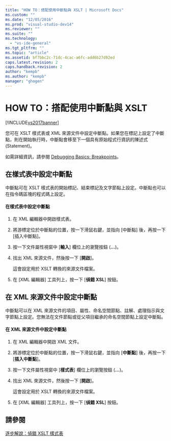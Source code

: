 ```yaml
---
title: "HOW TO：搭配使用中斷點與 XSLT | Microsoft Docs"
ms.custom: ""
ms.date: "12/05/2016"
ms.prod: "visual-studio-dev14"
ms.reviewer: ""
ms.suite: ""
ms.technology: 
  - "vs-ide-general"
ms.tgt_pltfrm: ""
ms.topic: "article"
ms.assetid: bf7bbc2c-71dc-4cac-a6fc-add6b27d92ed
caps.latest.revision: 2
caps.handback.revision: 2
author: "kempb"
ms.author: "kempb"
manager: "ghogen"
---
```

# HOW TO：搭配使用中斷點與 XSLT
[!INCLUDE[vs2017banner](../code-quality/includes/vs2017banner.md)]

您可在 XSLT 樣式表或 XML 來源文件中設定中斷點。如果您在標記上設定了中斷點，則在開始執行時，中斷點會移至下一個具有原始程式行資訊的陳述式 \(Statement\)。  
  
 如需詳細資訊，請參閱 [Debugging Basics: Breakpoints](http://msdn.microsoft.com/zh-tw/752a02c2-0ac7-4c8b-aa1b-4b2b3b21152e)。  
  
## 在樣式表中設定中斷點  
 中斷點可在 XSLT 樣式表的開始標記、結束標記及文字節點上設定。中斷點也可以在指令碼區塊的程式碼上設定。  
  
#### 在樣式表中設定中斷點  
  
1.  在 XML 編輯器中開啟樣式表。  
  
2.  將游標定位於中斷點的位置，按一下滑鼠右鍵，並指向 \[中斷點\] 後，再按一下 \[插入中斷點\]。  
  
3.  按一下文件屬性視窗中 \[**輸入**\] 欄位上的瀏覽按鈕 \(**...**\)。  
  
4.  找出 XML 來源文件，然後按一下 \[**開啟**\]。  
  
     這會設定用於 XSLT 轉換的來源文件檔案。  
  
5.  在 \[XML 編輯器\] 工具列上，按一下 \[**偵錯 XSL**\] 按鈕。  
  
## 在 XML 來源文件中設定中斷點  
 中斷點可以在 XML 來源文件的項目、屬性、命名空間節點、註解、處理指示與文字節點上設定。您無法在文件節點或從父項目繼承的命名空間節點上設定中斷點。  
  
#### 在 XML 來源文件中設定中斷點  
  
1.  在 XML 編輯器中開啟 XML 文件。  
  
2.  將游標定位於中斷點的位置，按一下滑鼠右鍵，並指向 \[**中斷點**\] 後，再按一下 \[**插入中斷點**\]。  
  
3.  按一下文件屬性視窗中 \[**樣式表**\] 欄位上的瀏覽按鈕 \(**...**\)。  
  
4.  找出 XML 來源文件，然後按一下 \[**開啟**\]。  
  
     這會設定用於 XSLT 轉換的來源文件檔案。  
  
5.  在 \[XML 編輯器\] 工具列上，按一下 \[**偵錯 XSL**\] 按鈕。  
  
## 請參閱  
 [逐步解說：偵錯 XSLT 樣式表](../xml-tools/walkthrough-debug-an-xslt-style-sheet.md)